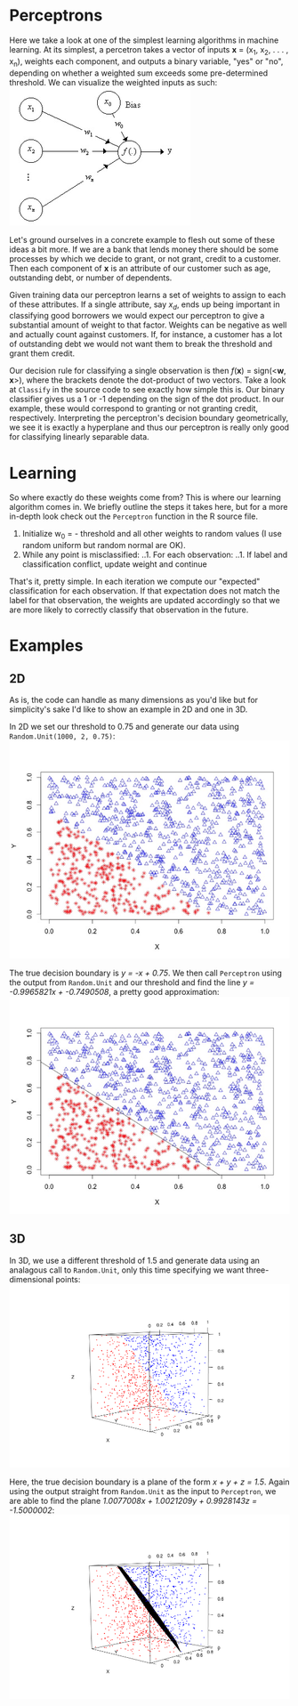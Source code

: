 Perceptrons
==
Here we take a look at one of the simplest learning algorithms in machine learning. At its simplest, a percetron takes a vector of inputs **x** = (x<sub>1</sub>, x<sub>2</sub>, . . . , x<sub>n</sub>), weights each component, and outputs a binary variable, "yes" or "no", depending on whether a weighted sum exceeds some pre-determined threshold. We can visualize the weighted inputs as such:  ![Simple Perceptron](plots/percep.jpg)

Let's ground ourselves in a concrete example to flesh out some of these ideas a bit more. If we are a bank that lends money there should be some processes by which we decide to grant, or not grant, credit to a customer. Then each component of **x** is an attribute of our customer such as age, outstanding debt, or number of dependents. 

Given training data our perceptron learns a set of weights to assign to each of these attributes. If a single attribute, say *x<sub>d</sub>*, ends up being important in classifying good borrowers we would expect our perceptron to give a substantial amount of weight to that factor. Weights can be negative as well and actually count against customers. If, for instance, a customer has a lot of outstanding debt we would not want them to break the threshold and grant them credit. 

Our decision rule for classifying a single observation is then *f*(**x**) = sign(<**w**, **x**>), where the brackets denote the dot-product of two vectors. Take a look at `Classify` in the source code to see exactly how simple this is. Our binary classifier gives us a 1 or -1 depending on the sign of the dot product. In our example, these would correspond to granting or not granting credit, respectively. Interpreting the perceptron's decision boundary geometrically, we see it is exactly a hyperplane and thus our perceptron is really only good for classifying linearly separable data.


Learning
==
So where exactly do these weights come from? This is where our learning algorithm comes in. We briefly outline the steps it takes here, but for a more in-depth look check out the `Perceptron` function in the R source file.

1. Initialize w<sub>0</sub> = - threshold and all other weights to random values (I use random uniform but random normal are OK).
2. While any point is misclassified:
   ..1. For each observation:
	..1. If label and classification conflict, update weight and continue

That's it, pretty simple. In each iteration we compute our "expected" classification for each observation. If that expectation does not match the label for that observation, the weights are updated accordingly so that we are more likely to correctly classify that observation in the future.


Examples
==
2D
---
As is, the code can handle as many dimensions as you'd like but for simplicity's sake I'd like to show an example in 2D and one in 3D.

In 2D we set our threshold to 0.75 and generate our data using `Random.Unit(1000, 2, 0.75)`: ![Simple 2D Data](plots/2Dplot.jpeg) 

The true decision boundary is *y = -x + 0.75*. We then call `Perceptron` using the output from `Random.Unit` and our threshold and find the line *y = -0.9965821x + -0.7490508*, a pretty good approximation: ![2D Perceptron Approximation](plots/2Dapprox.jpeg)

3D
--
In 3D, we use a different threshold of 1.5 and generate data using an analagous call to `Random.Unit`, only this time specifying we want three-dimensional points:
![Simple 3D Data](plots/3Dpoint.png)

Here, the true decision boundary is a plane of the form *x + y + z = 1.5*. Again using the output straight from `Random.Unit` as the input to `Perceptron`, we are able to find the plane *1.0077008x + 1.0021209y + 0.9928143z = -1.5000002*:
![3D Perceptron Approximation](plots/3Dpointapprox.png)
